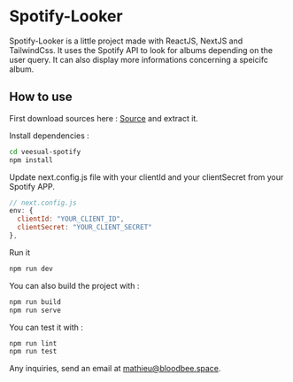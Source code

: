 # Spotify-Looker

Spotify-Looker is a little project made with ReactJS, NextJS and TailwindCss.
It uses the Spotify API to look for albums depending on the user query.
It can also display more informations concerning a speicifc album.

## How to use

First download sources here : [Source](https://github.com/bloodbee/veesual-spotify/archive/refs/heads/master.zip) and extract it.

Install dependencies :
```bash
cd veesual-spotify
npm install
```

Update next.config.js file with your clientId and your clientSecret from your Spotify APP.
```js
// next.config.js
env: {
  clientId: "YOUR_CLIENT_ID",
  clientSecret: "YOUR_CLIENT_SECRET"
},
```


Run it
```bash
npm run dev
```

You can also build the project with :

```bash
npm run build
npm run serve
```

You can test it with :
```bash
npm run lint
npm run test
```

Any inquiries, send an email at mathieu@bloodbee.space.
